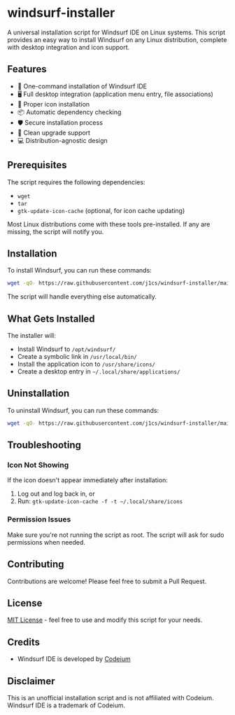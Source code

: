 # windsurf-installer

A universal installation script for Windsurf IDE on Linux systems. This script provides an easy way to install Windsurf on any Linux distribution, complete with desktop integration and icon support.

## Features

- 🚀 One-command installation of Windsurf IDE
- 🖥️ Full desktop integration (application menu entry, file associations)
- 🎨 Proper icon installation
- 📦 Automatic dependency checking
- 🛡️ Secure installation process
- 🔄 Clean upgrade support
- 💻 Distribution-agnostic design

## Prerequisites

The script requires the following dependencies:

- `wget`
- `tar`
- `gtk-update-icon-cache` (optional, for icon cache updating)

Most Linux distributions come with these tools pre-installed. If any are missing, the script will notify you.

## Installation

To install Windsurf, you can run these commands:

```bash
wget -qO- https://raw.githubusercontent.com/j1cs/windsurf-installer/main/scripts/installer.sh | bash

```

The script will handle everything else automatically.

## What Gets Installed

The installer will:

- Install Windsurf to `/opt/windsurf/`
- Create a symbolic link in `/usr/local/bin/`
- Install the application icon to `/usr/share/icons/`
- Create a desktop entry in `~/.local/share/applications/`

## Uninstallation

To uninstall Windsurf, you can run these commands:

```bash
wget -qO- https://raw.githubusercontent.com/j1cs/windsurf-installer/main/scripts/uninstall.sh | bash
```

## Troubleshooting

### Icon Not Showing

If the icon doesn't appear immediately after installation:

1. Log out and log back in, or
2. Run: `gtk-update-icon-cache -f -t ~/.local/share/icons`

### Permission Issues

Make sure you're not running the script as root. The script will ask for sudo permissions when needed.

## Contributing

Contributions are welcome! Please feel free to submit a Pull Request.

## License

[MIT License](LICENSE) - feel free to use and modify this script for your needs.

## Credits

- Windsurf IDE is developed by [Codeium](https://codeium.com)

## Disclaimer

This is an unofficial installation script and is not affiliated with Codeium. Windsurf IDE is a trademark of Codeium.
